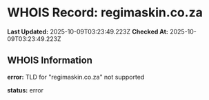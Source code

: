 # WHOIS Record: regimaskin.co.za

**Last Updated:** 2025-10-09T03:23:49.223Z
**Checked At:** 2025-10-09T03:23:49.223Z

## WHOIS Information

**error:** TLD for "regimaskin.co.za" not supported

**status:** error

